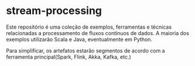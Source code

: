 # stream-processing

Este repositório é uma coleção de exemplos, ferramentas e técnicas relacionadas a processamento de fluxos contínuos de dados.
A maioria dos exemplos utilizarão Scala e Java, eventualmente em Python.

Para simplificar, os artefatos estarão segmentos de acordo com a ferramenta principal(Spark, Flink, Akka, Kafka, etc.)

